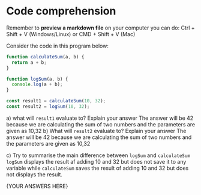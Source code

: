 # Code comprehension

Remember to **preview a markdown file** on your computer you can do:
Ctrl + Shift + V (Windows/Linux) or CMD + Shift + V (Mac)

Consider the code in this program below:

```js
function calculateSum(a, b) {
  return a + b;
}

function logSum(a, b) {
  console.log(a + b);
}

const result1 = calculateSum(10, 32);
const result2 = logSum(10, 32);
```

a) what will `result1` evaluate to? Explain your answer
    The answer will be 42 because we are calculating the sum of two numbers and the parameters are given as 10,32
b) What will `result2` evaluate to? Explain your answer
    The answer will be 42 because we are calculating the sum of two numbers and the parameters are given as 10,32

c) Try to summarise the main difference between `logSum` and `calculateSum`
    `logSum` displays the result af adding 10 and 32 but does not save it to any variable while `calculateSum` 
    saves the result of adding 10 and 32 but does not displays the result.


{YOUR ANSWERS HERE}

